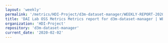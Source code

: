 ```yaml
---
layout: 'weekly'
permalink: '/metrics/HDI-Project/d3m-dataset-manager/WEEKLY-REPORT-2020-02-02'
title: 'DAI Lab OSS Metrics Metrics report for d3m-dataset-manager | WEEKLY-REPORT-2020-02-02'
organization: 'HDI-Project'
repository: 'd3m-dataset-manager'
current_date: '2020-02-02'
---
```

